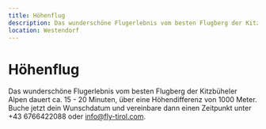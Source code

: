 ```yaml
---
title: Höhenflug
description: Das wunderschöne Flugerlebnis vom besten Flugberg der Kitzbüheler Alpen dauert ca. 15 - 20 Minuten.
location: Westendorf
---
```


# Höhenflug

Das wunderschöne Flugerlebnis vom besten Flugberg der Kitzbüheler Alpen dauert ca. 15 - 20 Minuten, über eine Höhendifferenz von 1000 Meter. Buche jetzt dein Wunschdatum und vereinbare dann einen Zeitpunkt  unter +43 6766422088 oder info@fly-tirol.com. 
